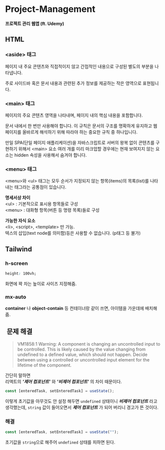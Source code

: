 # Project-Management

**프로젝트 관리 웹앱 (ft. Udemy)**

## HTML

### \<aside> 태그

페이지 내 주요 콘텐츠와 직접적이지 않고 간접적인 내용으로 구성된 별도의 부분을 나타냅니다.

주로 사이드바 혹은 문서 내용과 관련된 추가 정보를 제공하는 작은 영역으로 표현됩니다.

### \<main> 태그

페이지의 주요 콘텐츠 영역을 나타내며, 페이지 내의 핵심 내용을 포함합니다.

문서 내에서 한 번만 사용해야 합니다.
이 규칙은 문서의 구조를 명확하게 유지하고 웹 페이지를 올바르게 해석하기 위해 따라야 하는 중요한 규칙 중 하나입니다.

만일 SPA(단일 페이지 애플리케이션)을 자바스크립트로 서버의 왕복 없이 콘텐츠를 구현하기 위해서 \<main> 요소 여러 개를 미리 마크업할 경우에는 현재 보여지지 않는 요소는 hidden 속성을 사용해서 숨겨야 합니다.

### \<menu> 태그

\<menu>와 \<ul> 태그는 모두 순서가 지정되지 않는 항목(items)의 목록(list)를 나타내는 태그라는 공통점이 있습니다.

**명세서상 차이**</br>
\<ul> : 기본적으로 표시용 항목들로 구성 </br>
\<menu> : 대화형 항목(버튼 등 명령 목록)들로 구성

**가능한 자식 요소**</br>
\<li>, \<script>, \<template> 만 가능. </br>
텍스의 삽입(text node를 의미함)등은 사용할 수 없습니다. (p태그 등 불가)

## Tailwind

### h-screen

```css
height: 100vh;
```

화면에 꽉 차는 높이로 사이즈 지정해줌.

### mx-auto

**container** 나 **object-contain** 등 컨테이너랑 같이 쓰면, 아이템을 가운데에 배치해줌.

##  문제 해결

> VM1858:1 Warning: A component is changing an uncontrolled input to be controlled. This is likely caused by the value changing from undefined to a defined value, which should not happen. Decide between using a controlled or uncontrolled input element for the lifetime of the component.

간단히 말하면  
리액트의 **_'제어 컴포넌트'_** 와 **_'비제어 컴포넌트'_** 의 차이 때문이다.

```js
const [enteredTask, setEnteredTask] = useState();
```

이렇게 초기값을 아무것도 안 설정 해두면 `undefined` 상태이니 **_비제어 컴포넌트_** 라고 생각했는데, `string` 값이 들어오면서 **_제어 컴포넌트_** 가 되어 버리니 경고가 뜬 것이다.

### 해결

```js
const [enteredTask, setEnteredTask] = useState("");
```

초기값을 `string`으로 해주어 `undefined` 상태를 피하면 된다.
